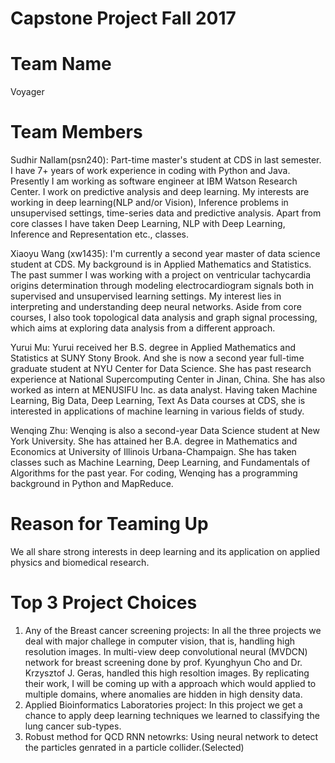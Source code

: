 # Capstone Project Fall 2017

# Team Name

Voyager

# Team Members

Sudhir Nallam(psn240): Part-time master's student at CDS in last semester. I have 7+ years of work experience in coding with Python and Java. Presently I am working as software engineer at IBM Watson Research Center. I work on predictive analysis and deep learning. My interests are working in deep learning(NLP and/or Vision), Inference problems in unsupervised settings, time-series data and predictive analysis. Apart from core classes I have taken Deep Learning, NLP with Deep Learning, Inference and Representation etc., classes.

Xiaoyu Wang (xw1435): I'm currently a second year master of data science student at CDS. My background is in Applied Mathematics and Statistics. The past summer I was working with a project on ventricular tachycardia origins determination through modeling electrocardiogram signals both in supervised and unsupervised learning settings. My interest lies in interpreting and understanding deep neural networks. Aside from core courses, I also took topological data analysis and graph signal processing, which aims at exploring data analysis from a different approach. 

Yurui Mu: Yurui received her B.S. degree in Applied Mathematics and Statistics at SUNY Stony Brook. And she is now a second year full-time graduate student at NYU Center for Data Science. She has past research experience at National Supercomputing Center in Jinan, China. She has also worked as intern at MENUSIFU Inc. as data analyst. Having taken Machine Learning, Big Data, Deep Learning, Text As Data courses at CDS, she is interested in applications of machine learning in various fields of study.

Wenqing Zhu: Wenqing is also a second-year Data Science student at New York University. She has attained her B.A. degree in Mathematics and Economics at University of Illinois Urbana-Champaign. She has taken classes such as Machine Learning, Deep Learning, and Fundamentals of Algorithms for the past year. For coding, Wenqing has a programming background in Python and MapReduce.  

# Reason for Teaming Up

We all share strong interests in deep learning and its application on applied physics and biomedical research. 

# Top 3 Project Choices

1. Any of the Breast cancer screening projects: In all the three projects we deal with major challege in computer vision, that is, handling high resolution images. In multi-view deep convolutional neural (MVDCN) network for breast screening done by prof. Kyunghyun Cho and Dr. Krzysztof J. Geras, handled this high resoltion images. By replicating their work, I will be coming up with a approach which would applied to multiple domains, where anomalies are hidden in high density data.  
2. Applied Bioinformatics Laboratories project: In this project we get a chance to apply deep learning techniques we learned to classifying the lung cancer sub-types.  
3. Robust method for QCD RNN netowrks: Using neural network to detect the particles genrated in a particle collider.(Selected) 

